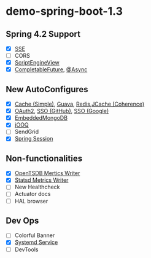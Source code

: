 # demo-spring-boot-1.3

## Spring 4.2 Support

- [x] [SSE](demo-sse)
- [ ] CORS
- [x] [ScriptEngineView](demo-scriptview-ejs)
- [x] [CompletableFuture](demo-completablefuture), [@Async](demo-completablefuture-service)
## New AutoConfigures

- [x] [Cache (Simple)](demo-cache), [Guava](demo-cache-guava), [Redis](demo-cache-redis),[JCache (Coherence)](demo-cache-jcache-coherence)
- [x] [OAuth2](demo-oauth), [SSO (GitHub)](demo-oauth-sso), [SSO (Google)](demo-oauth-sso-google)
- [x] [EmbeddedMongoDB](demo-embedded-mongodb)
- [x] [jOOQ](demo-jooq)
- [ ] SendGrid
- [x] [Spring Session](demo-spring-session)

## Non-functionalities

- [x] [OpenTSDB Mertics Writer](demo-metrics-export-opentsdb)
- [x] [Statsd Metrics Writer](demo-metrics-export-statsd)
- [ ] New Healthcheck
- [ ] Actuator docs
- [ ] HAL browser

## Dev Ops

- [ ] Colorful Banner
- [x] [Systemd Service](demo-service)
- [ ] DevTools
